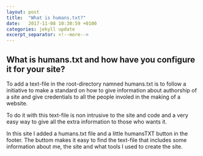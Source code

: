 ```yaml
---
layout: post
title:  "What is humans.txt?"
date:   2017-11-08 10:30:59 +0100
categories: jekyll update
excerpt_separator: <!--more-->
---
```

## What is humans.txt and how have you configure it for your site?

To add a text-file in the root-directory namned humans.txt is to follow a initiative to make a standard on how to give information about authorship of a site and give credentials to all the people involed in the making of a website.

<!--more-->  

To do it with this text-file is non intrusive to the site and code and a very easy way to give all the extra information to those who wants it. 


In this site I added a humans.txt file and a little humansTXT button in the footer. The buttom makes it easy to find the text-file that includes some information about me, the site and what tools I used to create the site.
